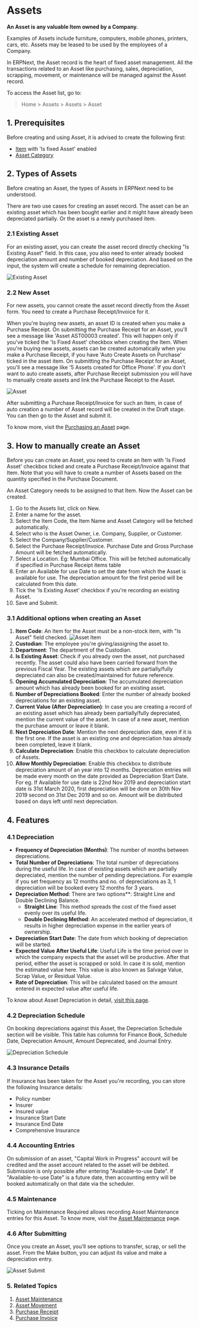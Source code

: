 <!-- add-breadcrumbs -->
# Assets

**An Asset is any valuable Item owned by a Company.**

Examples of Assets include furniture, computers, mobile phones, printers, cars, etc. Assets may be leased to be used by the employees of a Company.

In ERPNext, the Asset record is the heart of fixed asset management. All the transactions related to an Asset like purchasing, sales, depreciation, scrapping, movement, or maintenance will be managed against the Asset record.

To access the Asset list, go to:
> Home > Assets > Assets > Asset

## 1. Prerequisites
Before creating and using Asset, it is advised to create the following first:

* [Item](/docs/user/manual/en/stock/item) with 'Is fixed Asset' enabled
* [Asset Category](/docs/user/manual/en/asset/asset-category)

## 2. Types of Assets
Before creating an Asset, the types of Assets in ERPNext need to be understood.

There are two use cases for creating an asset record. The asset can be an existing asset which has been bought earlier and it might have already been depreciated partially. Or the asset is a newly purchased item.

### 2.1 Existing Asset
For an existing asset, you can create the asset record directly checking "Is Existing Asset" field. In this case, you also need to enter already booked depreciation amount and number of booked depreciation. And based on the input, the system will create a schedule for remaining depreciation.

<img class="screenshot" alt="Existing Asset" src="{{docs_base_url}}/assets/img/asset/existing-asset.png">

### 2.2 New Asset

For new assets, you cannot create the asset record directly from the Asset form. You need to create a Purchase Receipt/Invoice for it.

When you're buying new assets, an asset ID is created when you make a Purchase Receipt. On submitting the Purchase Receipt for an Asset, you'll see a message like 'Asset AST00003 created'. This will happen only if you've ticked the 'Is Fixed Asset' checkbox when creating the Item.	When you're buying new assets, assets can be created automatically when you make a Purchase Receipt, if you have 'Auto Create Assets on Purchase' ticked in the asset item. On submitting the Purchase Receipt for an Asset, you'll see a message like '5 Assets created for Office Phone'. If you don't want to auto create assets, after Purchase Receipt submission you will have to manually create assets and link the Purchase Receipt to the Asset.

<img class="screenshot" alt="Asset" src="{{docs_base_url}}/assets/img/asset/asset.png">

After submitting a Purchase Receipt/Invoice for such an Item, in case of auto creation a number of Asset record will be created in the Draft stage. You can then go to the Asset and submit it.

To know more, visit the [Purchasing an Asset](/docs/user/manual/en/asset/purchasing-an-asset) page.

## 3. How to manually create an Asset

Before you can create an Asset, you need to create an Item with 'Is Fixed Asset' checkbox ticked and create a Purchase Receipt/Invoice against that Item. Note that you will have to create a number of Assets based on the quantity specified in the Purchase Document.

An Asset Category needs to be assigned to that Item. Now the Asset can be created.

1. Go to the Assets list, click on New.
1. Enter a name for the asset.
1. Select the Item Code, the Item Name and Asset Category will be fetched automatically.
1. Select who is the Asset Owner, i.e. Company, Supplier, or Customer.
1. Select the Company/Supplier/Customer.
1. Select the Purchase Receipt/Invoice. Purchase Date and Gross Purchase Amount will be fetched automatically.
1. Select a Location. Eg: Mumbai Office. This will be fetched automatically if specified in Purchase Receipt items table
1. Enter an Available for use Date to set the date from which the Asset is available for use. The depreciation amount for the first period will be calculated from this date.
1. Tick the 'Is Existing Asset' checkbox if you're recording an existing Asset.
1. Save and Submit. 

### 3.1 Additional options when creating an Asset

1. **Item Code**: An Item for the Asset must be a non-stock item, with "Is Asset" field checked.
    <img class="screenshot" alt="Asset Item" src="{{docs_base_url}}/assets/img/asset/asset-item.png">
1. **Custodian**: The employee you're giving/assigning the asset to.
1. **Department**: The department of the Custodian.
1. **Is Existing Asset**: Check if you already own the asset, not purchased recently. The asset could also have been carried forward from the previous Fiscal Year. The existing assets which are partially/fully depreciated can also be created/maintained for future reference.
1. **Opening Accumulated Depreciation**: The accumulated depreciation amount which has already been booked for an existing asset.
1. **Number of Depreciations Booked**: Enter the number of already booked depreciations for an existing asset.
1. **Current Value (After Depreciation)**: In case you are creating a record of an existing asset which has already been partially/fully depreciated, mention the current value of the asset. In case of a new asset, mention the purchase amount or leave it blank.
1. **Next Depreciation Date**: Mention the next depreciation date, even if it is the first one. If the asset is an existing one and depreciation has already been completed, leave it blank.
1. **Calculate Depreciation**: Enable this checkbox to calculate depreciation of Assets.
1. **Allow Monthly Depreciation**: Enable this checkbox to distribute depreciation amount of an year into 12 months. Depreciation entries will be made every month on the date provided as Depreciation Start Date. For eg. If Available for use date is 22nd Nov 2019 and depreciation start date is 31st March 2020, first depreciation will be done on 30th Nov 2019 second on 31st Dec 2019 and so on. Amount will be distributed based on days left until next depreciation. 

## 4. Features

### 4.1 Depreciation

* **Frequency of Depreciation (Months)**: The number of months between depreciations.
* **Total Number of Depreciations**: The total number of depreciations during the useful life. In case of existing assets which are partially depreciated, mention the number of pending depreciations. For example if you set frequency as 12 months and no. of depreciations as 3, 1 depreciation will be booked every 12 months for 3 years.
* **Depreciation Method**: There are two options**: Straight Line and Double Declining Balance.
    - **Straight Line**: This method spreads the cost of the fixed asset evenly over its useful life.
    - **Double Declining Method**: An accelerated method of depreciation, it results in higher depreciation expense in the earlier years of ownership.
* **Depreciation Start Date**: The date from which booking of depreciation will be started.
* **Expected Value After Useful Life**: Useful Life is the time period over in which the company expects that the asset will be productive. After that period, either the asset is scrapped or sold. In case it is sold, mention the estimated value here. This value is also known as Salvage Value, Scrap Value, or Residual Value.
* **Rate of Depreciation**: This will be calculated based on the amount entered in expected value after useful life.

To know about Asset Depreciation in detail, [visit this page](/docs/user/manual/en/asset/asset-depreciation).

### 4.2 Depreciation Schedule

On booking depreciations against this Asset, the Depreciation Schedule section will be visible.
This table has columns for Finance Book, Schedule Date, Depreciation Amount, Amount Deprecated, and Journal Entry.

![Depreciation Schedule](/docs/assets/img/asset/asset-depreciation.png)

### 4.3 Insurance Details
If Insurance has been taken for the Asset you're recording, you can store the following Insurance details:

* Policy number
* Insurer
* Insured value
* Insurance Start Date
* Insurance End Date
* Comprehensive Insurance

### 4.4 Accounting Entries
On submission of an asset, "Capital Work in Progress" account will be credited and the asset account related to the asset will be debited. Submission is only possible after entering "Available-to-use Date". If "Available-to-use Date" is a future date, then accounting entry will be booked automatically on that date via the scheduler.

### 4.5 Maintenance
Ticking on Maintenance Required allows recording Asset Maintenance entries for this Asset. To know more, visit the [Asset Maintenance](/docs/user/manual/en/asset/asset-maintenance) page.

### 4.6 After Submitting
Once you create an Asset, you'll see options to transfer, scrap, or sell the asset. From the Make button, you can adjust its value and make a depreciation entry.

![Asset Submit](/docs/assets/img/asset/asset-submit.png)

### 5. Related Topics
1. [Asset Maintenance](/docs/user/manual/en/asset/asset-maintenance)
1. [Asset Movement](/docs/user/manual/en/asset/asset-movement)
1. [Purchase Receipt](/docs/user/manual/en/stock/purchase-receipt)
1. [Purchase Invoice](/docs/user/manual/en/accounts/purchase-invoice)
